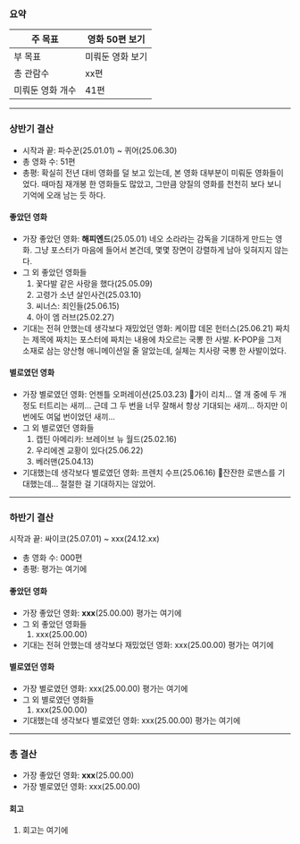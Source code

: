 ### 요약
| 주 목표      | 영화 50편 보기 |
| --------- | --------- |
| 부 목표      | 미뤄둔 영화 보기 |
| 총 관람수     | xx편       |
| 미뤄둔 영화 개수 | 41편       |

---
### 상반기 결산
- 시작과 끝: 파수꾼(25.01.01) ~ 퀴어(25.06.30)
- 총 영화 수: 51편
- 총평: 확실히 전년 대비 영화를 덜 보고 있는데, 본 영화 대부분이 미뤄둔 영화들이었다. 때마침 재개봉 한 영화들도 많았고, 그만큼 양질의 영화를 천천히 보다 보니 기억에 오래 남는 듯 하다.
#### 좋았던 영화
- 가장 좋았던 영화: **해피엔드**(25.05.01)
  네오 소라라는 감독을 기대하게 만드는 영화. 그냥 포스터가 마음에 들어서 본건데, 몇몇 장면이 강렬하게 남아 잊혀지지 않는다. 
- 그 외 좋았던 영화들
	1. 꽃다발 같은 사랑을 했다(25.05.09)
	2. 고령가 소년 살인사건(25.03.10)
	3. 씨너스: 죄인들(25.06.15)
	4. 아이 엠 러브(25.02.27)
- 기대는 전혀 안했는데 생각보다 재밌었던 영화: 케이팝 데몬 헌터스(25.06.21)
  짜치는 제목에 짜치는 포스터에 짜치는 내용에 차오르는 국뽕 한 사발. K-POP을 그저 소재로 삼는 양산형 애니메이션일 줄 알았는데, 실체는 치사량 국뽕 한 사발이었다.
#### 별로였던 영화
- 가장 별로였던 영화: 언젠틀 오퍼레이션(25.03.23)
  가이 리치... 열 개 중에 두 개 정도 터트리는 새끼...
  근데 그 두 번을 너무 잘해서 항상 기대되는 새끼...
  하지만 이번에도 여덟 번이었던 새끼...
- 그 외 별로였던 영화들
	1. 캡틴 아메리카: 브레이브 뉴 월드(25.02.16)
	2. 우리에겐 교황이 있다(25.06.22)
	3. 베러맨(25.04.13)
- 기대했는데 생각보다 별로였던 영화: 프렌치 수프(25.06.16)
  잔잔한 로맨스를 기대했는데... 절절한 걸 기대하지는 않았어.
--- 
### 하반기 결산
시작과 끝: 싸이코(25.07.01) ~ xxx(24.12.xx)
- 총 영화 수: 000편
- 총평: 평가는 여기에
#### 좋았던 영화
- 가장 좋았던 영화: **xxx**(25.00.00)
  평가는 여기에
- 그 외 좋았던 영화들
	1. xxx(25.00.00)
- 기대는 전혀 안했는데 생각보다 재밌었던 영화: xxx(25.00.00)
  평가는 여기에
#### 별로였던 영화
- 가장 별로였던 영화: xxx(25.00.00)
평가는 여기에
- 그 외 별로였던 영화들
	1. xxx(25.00.00)
- 기대했는데 생각보다 별로였던 영화: xxx(25.00.00)
평가는 여기에

---
### 총 결산
- 가장 좋았던 영화: **xxx**(25.00.00)
- 가장 별로였던 영화: xxx(25.00.00)
#### 회고
1. 회고는 여기에